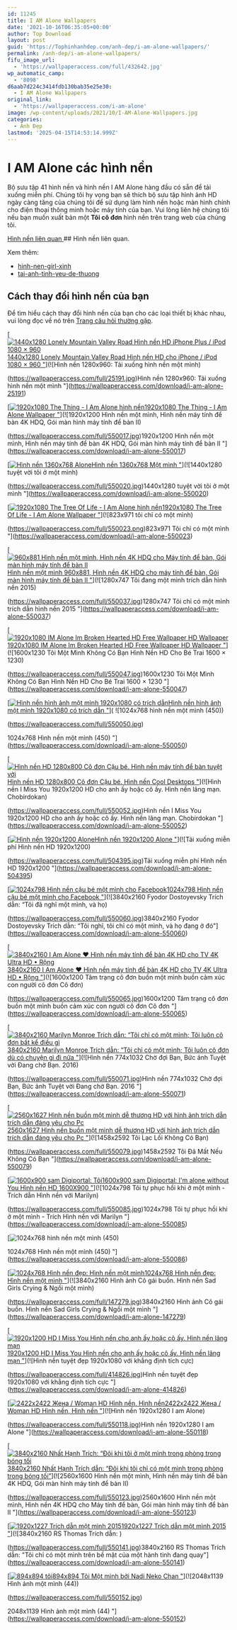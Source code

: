 ```yaml
---
id: 11245
title: I AM Alone Wallpapers
date: '2021-10-16T06:35:05+00:00'
author: Top Download
layout: post
guid: 'https://Tophinhanhdep.com/anh-dep/i-am-alone-wallpapers/'
permalink: /anh-dep/i-am-alone-wallpapers/
fifu_image_url:
  - 'https://wallpaperaccess.com/full/432642.jpg'
wp_automatic_camp:
  - '8098'
d6aab7d224c3414fdb130bab35e25e30:
  - I AM Alone Wallpapers
original_link:
  - 'https://wallpaperaccess.com/i-am-alone'
image: /wp-content/uploads/2021/10/I-AM-Alone-Wallpapers.jpg
categories:
  - Ảnh Đẹp
lastmod: '2025-04-15T14:53:14.999Z'
---
```

# I AM Alone các hình nền

Bộ sưu tập 41 hình nền và hình nền I AM Alone hàng đầu có sẵn để tải xuống miễn phí. Chúng tôi hy vọng bạn sẽ thích bộ sưu tập hình ảnh HD ngày càng tăng của chúng tôi để sử dụng làm hình nền hoặc màn hình chính cho điện thoại thông minh hoặc máy tính của bạn. Vui lòng liên hệ chúng tôi nếu bạn muốn xuất bản một **Tôi cô đơn** hình nền trên trang web của chúng tôi.

[Hình nền liên quan ](#related) ## Hình nền liên quan.

   
 Xem thêm:

   
- [hinh-nen-girl-xinh](https://tophinhanhdep.com/gai-xinh/hinh-nen-girl-xinh/)
- [tai-anh-tinh-yeu-de-thuong](https://tophinhanhdep.com/anh-tinh-yeu/tai-anh-tinh-yeu-de-thuong/)

## Cách thay đổi hình nền của bạn

Để tìm hiểu cách thay đổi hình nền của bạn cho các loại thiết bị khác nhau, vui lòng đọc về nó trên [Trang câu hỏi thường gặp](https://tophinhanhdep.com/faq/).

  
[[![1440x1280 Lonely Mountain Valley Road Hình nền HD iPhone Plus / iPod 1080 × 960](https://wallpaperaccess.com/full/432642.jpg)1440x1280 Lonely Mountain Valley Road Hình nền HD cho iPhone / iPod 1080 × 960 "](https://wallpaperaccess.com/download/i-am-alone-432642)](![Hình nền 1280x960: Tải xuống hình nền một mình)

(https://wallpaperaccess.com/full/25191.jpg)Hình nền 1280x960: Tải xuống hình nền một mình "](https://wallpaperaccess.com/download/i-am-alone-25191)

[[![1920x1080 The Thing - I Am Alone hình nền](https://wallpaperaccess.com/full/25232.jpg)1920x1080 The Thing - I Am Alone Wallpaper "](https://wallpaperaccess.com/download/i-am-alone-25232)](![1920x1200 Hình nền một mình, Hình nền máy tính để bàn 4K HDQ, Gói màn hình máy tính để bàn II)

(https://wallpaperaccess.com/full/550017.jpg)1920x1200 Hình nền một mình, Hình nền máy tính để bàn 4K HDQ, Gói màn hình máy tính để bàn II "](https://wallpaperaccess.com/download/i-am-alone-550017)

[[![Hình nền 1360x768 Alone](https://wallpaperaccess.com/full/550018.jpg)Hình nền 1360x768 Một mình "](https://wallpaperaccess.com/download/i-am-alone-550018)](![1440x1280 tuyệt vời tôi ở một mình)

(https://wallpaperaccess.com/full/550020.jpg)1440x1280 tuyệt vời tôi ở một mình "](https://wallpaperaccess.com/download/i-am-alone-550020)

[[![1920x1080 The Tree Of Life - I Am Alone hình nền](https://wallpaperaccess.com/full/550021.jpg)1920x1080 The Tree Of Life - I Am Alone Wallpaper "](https://wallpaperaccess.com/download/i-am-alone-550021)](![823x971 tôi chỉ có một mình)

(https://wallpaperaccess.com/full/550023.png)823x971 Tôi chỉ có một mình "](https://wallpaperaccess.com/download/i-am-alone-550023)

[[![960x881 Hình nền một mình, Hình nền 4K HDQ cho Máy tính để bàn, Gói màn hình máy tính để bàn II](https://wallpaperaccess.com/full/550036.jpg)Hình nền một mình 960x881, Hình nền 4K HDQ cho máy tính để bàn, Gói màn hình máy tính để bàn II "](https://wallpaperaccess.com/download/i-am-alone-550036)](![1280x747 Tôi đang một mình trích dẫn hình nền 2015)

(https://wallpaperaccess.com/full/550037.jpg)1280x747 Tôi chỉ có một mình trích dẫn hình nền 2015 "](https://wallpaperaccess.com/download/i-am-alone-550037)

[[![1920x1080 IM Alone Im Broken Hearted HD Free Wallpaper HD Wallpaper](https://wallpaperaccess.com/full/550042.jpg)1920x1080 IM Alone Im Broken Hearted HD Free Wallpaper HD Wallpaper "](https://wallpaperaccess.com/download/i-am-alone-550042)](![1600x1230 Tôi Một Mình Không Có Bạn Hình Nền HD Cho Bé Trai 1600 × 1230)

(https://wallpaperaccess.com/full/550047.jpg)1600x1230 Tôi Một Mình Không Có Bạn Hình Nền HD Cho Bé Trai 1600 × 1230 "](https://wallpaperaccess.com/download/i-am-alone-550047)

[[![Hình nền hình ảnh một mình 1920x1080 có trích dẫn](https://wallpaperaccess.com/full/550048.jpg)Hình nền hình ảnh một mình 1920x1080 có trích dẫn "](https://wallpaperaccess.com/download/i-am-alone-550048)]( ![1024x768 hình nền một mình (450))

(https://wallpaperaccess.com/full/550050.jpg)

1024x768 Hình nền một mình (450) "](https://wallpaperaccess.com/download/i-am-alone-550050)

[[![Hình nền HD 1280x800 Cô đơn Cậu bé.  Hình nền máy tính để bàn tuyệt vời](https://wallpaperaccess.com/full/25229.jpg)Hình nền HD 1280x800 Cô đơn Cậu bé. Hình nền Cool Desktops "](https://wallpaperaccess.com/download/i-am-alone-25229)](![Hình nền I Miss You 1920x1200 HD cho anh ấy hoặc cô ấy.  Hình nền lãng mạn.  Chobirdokan)

(https://wallpaperaccess.com/full/550052.jpg)Hình nền I Miss You 1920x1200 HD cho anh ấy hoặc cô ấy. Hình nền lãng mạn. Chobirdokan "](https://wallpaperaccess.com/download/i-am-alone-550052)

[[![Hình nền 1920x1200 Alone](https://wallpaperaccess.com/full/550055.jpg)Hình nền 1920x1200 Alone "](https://wallpaperaccess.com/download/i-am-alone-550055)](![Tải xuống miễn phí Hình nền HD 1920x1200)

(https://wallpaperaccess.com/full/504395.jpg)Tải xuống miễn phí Hình nền HD 1920x1200 "](https://wallpaperaccess.com/download/i-am-alone-504395)

[[![1024x798 Hình nền cậu bé một mình cho Facebook](https://wallpaperaccess.com/full/550059.jpg)1024x798 Hình nền cậu bé một mình cho Facebook "](https://wallpaperaccess.com/download/i-am-alone-550059)](![3840x2160 Fyodor Dostoyevsky Trích dẫn: “Tôi đã nghĩ một mình, và họ)

(https://wallpaperaccess.com/full/550060.jpg)3840x2160 Fyodor Dostoyevsky Trích dẫn: “Tôi nghĩ, tôi chỉ có một mình, và họ đang ở đó"](https://wallpaperaccess.com/download/i-am-alone-550060)

[[![3840x2160 I Am Alone ❤ Hình nền máy tính để bàn 4K HD cho TV 4K Ultra HD • Rộng](https://wallpaperaccess.com/full/415011.jpg)3840x2160 I Am Alone ❤ Hình nền máy tính để bàn 4K HD cho TV 4K Ultra HD • Rộng "](https://wallpaperaccess.com/download/i-am-alone-415011)](![1600x1200 Tâm trạng cô đơn buồn một mình buồn cảm xúc con người cô đơn Cô đơn)

(https://wallpaperaccess.com/full/550065.jpg)1600x1200 Tâm trạng cô đơn buồn một mình buồn cảm xúc con người cô đơn Cô đơn "](https://wallpaperaccess.com/download/i-am-alone-550065)

[[![3840x2160 Marilyn Monroe Trích dẫn: “Tôi chỉ có một mình;  Tôi luôn cô đơn bất kể điều gì](https://wallpaperaccess.com/full/550067.jpg)3840x2160 Marilyn Monroe Trích dẫn: “Tôi chỉ có một mình; Tôi luôn cô đơn dù có chuyện gì đi nữa "](https://wallpaperaccess.com/download/i-am-alone-550067)](![Hình nền 774x1032 Chờ đợi Bạn, Bức ảnh Tuyệt vời Đang chờ Bạn.  2016)

(https://wallpaperaccess.com/full/550071.jpg)Hình nền 774x1032 Chờ đợi Bạn, Bức ảnh Tuyệt vời Đang chờ Bạn. 2016 "](https://wallpaperaccess.com/download/i-am-alone-550071)

[[![2560x1627 Hình nền buồn một mình dễ thương HD với hình ảnh trích dẫn trích dẫn đáng yêu cho Pc](https://wallpaperaccess.com/full/550077.jpg)2560x1627 Hình nền buồn một mình dễ thương HD với hình ảnh trích dẫn trích dẫn đáng yêu cho Pc "](https://wallpaperaccess.com/download/i-am-alone-550077)](![1458x2592 Tôi Lạc Lối Không Có Bạn)

(https://wallpaperaccess.com/full/550079.jpg)1458x2592 Tôi Đã Mất Nếu Không Có Bạn "](https://wallpaperaccess.com/download/i-am-alone-550079)

[[![1600x900 sam Digiportal: Tôi](https://wallpaperaccess.com/full/550081.jpg)1600x900 sam Digiportal: I'm alone without You Hình nền HD 1600X900 "](https://wallpaperaccess.com/download/i-am-alone-550081)](![1024x798 Tôi tự phục hồi khi ở một mình - Trích dẫn Hình nền với Marilyn)

(https://wallpaperaccess.com/full/550085.jpg)1024x798 Tôi tự phục hồi khi ở một mình - Trích Hình nền với Marilyn "](https://wallpaperaccess.com/download/i-am-alone-550085)

[![1024x768 hình nền một mình (450)](https://wallpaperaccess.com/full/550086.jpg)

1024x768 Hình nền một mình (450) "](https://wallpaperaccess.com/download/i-am-alone-550086)

[[![1024x768 Hình nền đẹp: Hình nền một mình](https://wallpaperaccess.com/full/550089.jpg)1024x768 Hình nền đẹp: Hình nền một mình "](https://wallpaperaccess.com/download/i-am-alone-550089)](![3840x2160 Hình ảnh Cô gái buồn.  Hình nền Sad Girls Crying & Ngồi một mình)

(https://wallpaperaccess.com/full/147279.jpg)3840x2160 Hình ảnh Cô gái buồn. Hình nền Sad Girls Crying &amp; Ngồi một mình "](https://wallpaperaccess.com/download/i-am-alone-147279)

[[![1920x1200 HD I Miss You Hình nền cho anh ấy hoặc cô ấy.  Hình nền lãng mạn](https://wallpaperaccess.com/full/414812.jpg)1920x1200 HD I Miss You Hình nền cho anh ấy hoặc cô ấy. Hình nền lãng mạn "](https://wallpaperaccess.com/download/i-am-alone-414812)](![Hình nền tuyệt đẹp 1920x1080 với khẳng định tích cực)

(https://wallpaperaccess.com/full/414826.jpg)Hình nền tuyệt đẹp 1920x1080 với khẳng định tích cực "](https://wallpaperaccess.com/download/i-am-alone-414826)

[[![2422x2422 Жена / Woman HD Hình nền, Hình nền](https://wallpaperaccess.com/full/550109.jpg)2422x2422 Жена / Woman HD Hình nền, Hình nền "](https://wallpaperaccess.com/download/i-am-alone-550109)](![Hình nền 1920x1280 I am Alone)

(https://wallpaperaccess.com/full/550118.jpg)Hình nền 1920x1280 I am Alone "](https://wallpaperaccess.com/download/i-am-alone-550118)

[[![3840x2160 Nhất Hạnh Trích: “Đôi khi tôi ở một mình trong phòng trong bóng tối](https://wallpaperaccess.com/full/550120.jpg)3840x2160 Nhất Hạnh Trích dẫn: “Đôi khi tôi chỉ có một mình trong phòng trong bóng tối”](https://wallpaperaccess.com/download/i-am-alone-550120)](![2560x1600 Hình nền một mình, Hình nền máy tính để bàn 4K HDQ, Gói màn hình máy tính để bàn II)

(https://wallpaperaccess.com/full/550123.jpg)2560x1600 Hình nền một mình, Hình nền 4K HDQ cho Máy tính để bàn, Gói màn hình máy tính để bàn II "](https://wallpaperaccess.com/download/i-am-alone-550123)

[[![1920x1227 Trích dẫn một mình 2015](https://wallpaperaccess.com/full/550139.jpg)1920x1227 Trích dẫn một mình 2015 "](https://wallpaperaccess.com/download/i-am-alone-550139)](![3840x2160 RS Thomas Trích dẫn: )

(https://wallpaperaccess.com/full/550141.jpg)3840x2160 RS Thomas Trích dẫn: "Tôi chỉ có một mình trên bề mặt của một hành tinh đang quay"](https://wallpaperaccess.com/download/i-am-alone-550141)

[[![894x894 tôi](https://wallpaperaccess.com/full/550146.jpg)894x894 Tôi Một mình bởi Nadi Neko Chan "](https://wallpaperaccess.com/download/i-am-alone-550146)](![2048x1139 Hình ảnh một mình (44))

(https://wallpaperaccess.com/full/550152.jpg)

2048x1139 Hình ảnh một mình (44) "](https://wallpaperaccess.com/download/i-am-alone-550152)
